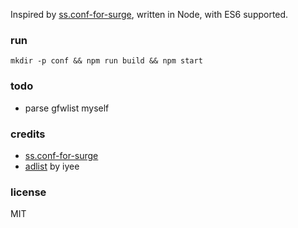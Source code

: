 Inspired by [ss.conf-for-surge](https://github.com/R0uter/ss.conf-for-surge), written in Node, with ES6 supported.


### run

    mkdir -p conf && npm run build && npm start


### todo
- parse gfwlist myself


### credits
- [ss.conf-for-surge](https://github.com/R0uter/ss.conf-for-surge)
- [adlist](https://gist.github.com/iyee/2e27c124af2f7a4f0d5a) by iyee


### license
MIT
